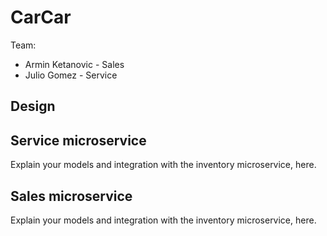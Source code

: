 # CarCar

Team:

* Armin Ketanovic - Sales
* Julio Gomez - Service

## Design

## Service microservice

Explain your models and integration with the inventory
microservice, here.

## Sales microservice

Explain your models and integration with the inventory
microservice, here.
